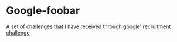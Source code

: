 # Google-foobar

A set of challenges that I have received through google' recruitment [challenge](https://www.google.com/foobar/)

